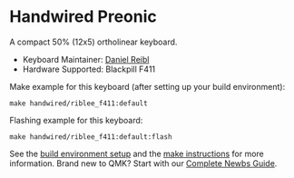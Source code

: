 # Handwired Preonic

A compact 50% (12x5) ortholinear keyboard.

* Keyboard Maintainer: [Daniel Reibl](https://github.com/riblee)
* Hardware Supported: Blackpill F411

Make example for this keyboard (after setting up your build environment):

    make handwired/riblee_f411:default 

Flashing example for this keyboard:

    make handwired/riblee_f411:default:flash

See the [build environment setup](https://docs.qmk.fm/#/getting_started_build_tools) and the [make instructions](https://docs.qmk.fm/#/getting_started_make_guide) for more information. Brand new to QMK? Start with our [Complete Newbs Guide](https://docs.qmk.fm/#/newbs).